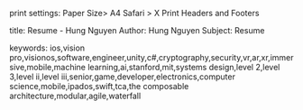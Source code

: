 print settings:
Paper Size> A4
Safari > X Print Headers and Footers

title: Resume - Hung Nguyen
Author: Hung Nguyen
Subject: Resume

keywords:
ios,vision pro,visionos,software,engineer,unity,c#,cryptography,security,vr,ar,xr,immersive,mobile,machine learning,ai,stanford,mit,systems design,level 2,level 3,level ii,level iii,senior,game,developer,electronics,computer science,mobile,ipados,swift,tca,the composable architecture,modular,agile,waterfall

